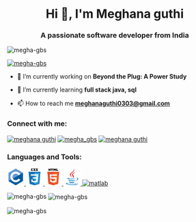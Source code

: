 <h1 align="center">Hi 👋, I'm Meghana guthi</h1>
<h3 align="center">A passionate software developer from India</h3>

<p align="left"> <img src="https://komarev.com/ghpvc/?username=megha-gbs&label=Profile%20views&color=0e75b6&style=flat" alt="megha-gbs" /> </p>

<p align="left"> <a href="https://github.com/ryo-ma/github-profile-trophy"><img src="https://github-profile-trophy.vercel.app/?username=megha-gbs" alt="megha-gbs" /></a> </p>

- 🔭 I’m currently working on **Beyond the Plug: A Power Study**

- 🌱 I’m currently learning **full stack java, sql**

- 📫 How to reach me **meghanaguthi0303@gmail.com**

<h3 align="left">Connect with me:</h3>
<p align="left">
<a href="https://linkedin.com/in/meghana guthi" target="blank"><img align="center" src="https://raw.githubusercontent.com/rahuldkjain/github-profile-readme-generator/master/src/images/icons/Social/linked-in-alt.svg" alt="meghana guthi" height="30" width="40" /></a>
<a href="https://www.codechef.com/users/megha_gbs" target="blank"><img align="center" src="https://cdn.jsdelivr.net/npm/simple-icons@3.1.0/icons/codechef.svg" alt="megha_gbs" height="30" width="40" /></a>
<a href="https://www.hackerrank.com/meghana guthi" target="blank"><img align="center" src="https://raw.githubusercontent.com/rahuldkjain/github-profile-readme-generator/master/src/images/icons/Social/hackerrank.svg" alt="meghana guthi" height="30" width="40" /></a>
</p>

<h3 align="left">Languages and Tools:</h3>
<p align="left"> <a href="https://www.cprogramming.com/" target="_blank" rel="noreferrer"> <img src="https://raw.githubusercontent.com/devicons/devicon/master/icons/c/c-original.svg" alt="c" width="40" height="40"/> </a> <a href="https://www.w3schools.com/css/" target="_blank" rel="noreferrer"> <img src="https://raw.githubusercontent.com/devicons/devicon/master/icons/css3/css3-original-wordmark.svg" alt="css3" width="40" height="40"/> </a> <a href="https://www.w3.org/html/" target="_blank" rel="noreferrer"> <img src="https://raw.githubusercontent.com/devicons/devicon/master/icons/html5/html5-original-wordmark.svg" alt="html5" width="40" height="40"/> </a> <a href="https://www.java.com" target="_blank" rel="noreferrer"> <img src="https://raw.githubusercontent.com/devicons/devicon/master/icons/java/java-original.svg" alt="java" width="40" height="40"/> </a> <a href="https://www.mathworks.com/" target="_blank" rel="noreferrer"> <img src="https://upload.wikimedia.org/wikipedia/commons/2/21/Matlab_Logo.png" alt="matlab" width="40" height="40"/> </a> </p>

<p><img align="left" src="https://github-readme-stats.vercel.app/api/top-langs?username=megha-gbs&show_icons=true&locale=en&layout=compact" alt="megha-gbs" /></p>

<p>&nbsp;<img align="center" src="https://github-readme-stats.vercel.app/api?username=megha-gbs&show_icons=true&locale=en" alt="megha-gbs" /></p>

<p><img align="center" src="https://github-readme-streak-stats.herokuapp.com/?user=megha-gbs&" alt="megha-gbs" /></p>
